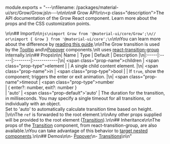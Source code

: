 module.exports = "---\nfilename: /packages/material-ui/src/Grow/Grow.js\n---\n\n<!--- This documentation is automatically generated, do not try to edit it. -->\n\n# Grow API\n\n<p class=\"description\">The API documentation of the Grow React component. Learn more about the props and the CSS customization points.</p>\n\n## Import\n\n```js\nimport Grow from '@material-ui/core/Grow';\n// or\nimport { Grow } from '@material-ui/core';\n```\n\nYou can learn more about the difference by [reading this guide](/guides/minimizing-bundle-size/).\n\nThe Grow transition is used by the [Tooltip](/components/tooltips/) and\n[Popover](/components/popover/) components.\nIt uses [react-transition-group](https://github.com/reactjs/react-transition-group) internally.\n\n## Props\n\n| Name | Type | Default | Description |\n|:-----|:-----|:--------|:------------|\n| <span class=\"prop-name\">children</span> | <span class=\"prop-type\">element</span> |  | A single child content element. |\n| <span class=\"prop-name\">in</span> | <span class=\"prop-type\">bool</span> |  | If `true`, show the component; triggers the enter or exit animation. |\n| <span class=\"prop-name\">timeout</span> | <span class=\"prop-type\">number<br>&#124;&nbsp;{ enter?: number, exit?: number }<br>&#124;&nbsp;'auto'</span> | <span class=\"prop-default\">'auto'</span> | The duration for the transition, in milliseconds. You may specify a single timeout for all transitions, or individually with an object.<br>Set to 'auto' to automatically calculate transition time based on height. |\n\nThe `ref` is forwarded to the root element.\n\nAny other props supplied will be provided to the root element ([Transition](https://reactcommunity.org/react-transition-group/transition/#Transition-props)).\n\n## Inheritance\n\nThe props of the [Transition](https://reactcommunity.org/react-transition-group/transition/#Transition-props) component, from react-transition-group, are also available.\nYou can take advantage of this behavior to [target nested components](/guides/api/#spread).\n\n## Demos\n\n- [Popover](/components/popover/)\n- [Transitions](/components/transitions/)\n\n"